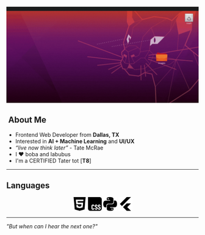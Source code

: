 <p align="center">
  <img src="banner.GIF" alt="really cool banner i made myself :D" width="600" />
</p>

## ​​​ About Me  
- Frontend Web Developer from **Dallas, TX**  
- Interested in **AI + Machine Learning** and **UI/UX**
- *“live now think later”* - Tate McRae
- I ❤️ boba and labubus
- I'm a CERTIFIED Tater tot [**T8**]

---

##  Languages  
<p align="center">

  <!-- html -->
  <picture>
    <source media="(prefers-color-scheme: dark)" srcset="icons/html5-light.svg">
    <img src="icons/html5.svg" alt="HTML5" width="36" height="36">
  </picture>

  <!-- css -->
  <picture>
    <source media="(prefers-color-scheme: dark)" srcset="icons/css-light.svg">
    <img src="icons/css.svg" alt="CSS3" width="36" height="36">
  </picture>

  <!-- py -->
  <picture>
    <source media="(prefers-color-scheme: dark)" srcset="icons/python-light.svg">
    <img src="icons/python.svg" alt="Python" width="36" height="36">
  </picture>

  <!-- flutter -->
  <picture>
    <source media="(prefers-color-scheme: dark)" srcset="icons/flutter-light.svg">
    <img src="icons/flutter.svg" alt="Flutter" width="36" height="36">
  </picture>

</p>


---

*"But when can I hear the next one?"*
  </a>
</p>
